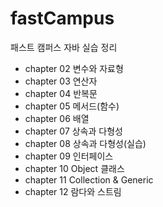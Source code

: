 # fastCampus
패스트 캠퍼스 자바 실습 정리

- chapter 02 변수와 자료형
- chapter 03 연산자
- chapter 04 반복문
- chapter 05 메서드(함수)
- chapter 06 배열
- chapter 07 상속과 다형성
- chapter 08 상속과 다형성(실습)
- chapter 09 인터페이스
- chapter 10 Object 클래스
- chapter 11 Collection & Generic
- chapter 12 람다와 스트림

